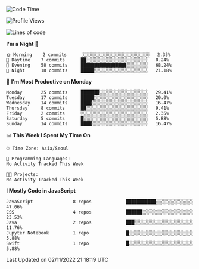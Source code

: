 <!--START_SECTION:waka-->
![Code Time](http://img.shields.io/badge/Code%20Time-894%20hrs%2024%20mins-blue)

![Profile Views](http://img.shields.io/badge/Profile%20Views-0-blue)

![Lines of code](https://img.shields.io/badge/From%20Hello%20World%20I%27ve%20Written-54%20Thousand%20lines%20of%20code-blue)

**I'm a Night 🦉** 

```text
🌞 Morning    2 commits      ░░░░░░░░░░░░░░░░░░░░░░░░░   2.35% 
🌆 Daytime    7 commits      ██░░░░░░░░░░░░░░░░░░░░░░░   8.24% 
🌃 Evening    58 commits     █████████████████░░░░░░░░   68.24% 
🌙 Night      18 commits     █████░░░░░░░░░░░░░░░░░░░░   21.18%

```
📅 **I'm Most Productive on Monday** 

```text
Monday       25 commits     ███████░░░░░░░░░░░░░░░░░░   29.41% 
Tuesday      17 commits     █████░░░░░░░░░░░░░░░░░░░░   20.0% 
Wednesday    14 commits     ████░░░░░░░░░░░░░░░░░░░░░   16.47% 
Thursday     8 commits      ██░░░░░░░░░░░░░░░░░░░░░░░   9.41% 
Friday       2 commits      ░░░░░░░░░░░░░░░░░░░░░░░░░   2.35% 
Saturday     5 commits      █░░░░░░░░░░░░░░░░░░░░░░░░   5.88% 
Sunday       14 commits     ████░░░░░░░░░░░░░░░░░░░░░   16.47%

```


📊 **This Week I Spent My Time On** 

```text
⌚︎ Time Zone: Asia/Seoul

💬 Programming Languages: 
No Activity Tracked This Week

🐱‍💻 Projects: 
No Activity Tracked This Week

```

**I Mostly Code in JavaScript** 

```text
JavaScript               8 repos             ███████████░░░░░░░░░░░░░░   47.06% 
CSS                      4 repos             ██████░░░░░░░░░░░░░░░░░░░   23.53% 
Java                     2 repos             ███░░░░░░░░░░░░░░░░░░░░░░   11.76% 
Jupyter Notebook         1 repo              █░░░░░░░░░░░░░░░░░░░░░░░░   5.88% 
Swift                    1 repo              █░░░░░░░░░░░░░░░░░░░░░░░░   5.88%

```



 Last Updated on 02/11/2022 21:18:19 UTC
<!--END_SECTION:waka-->
